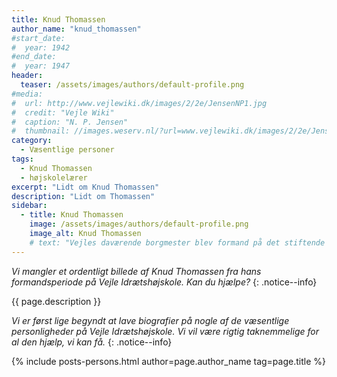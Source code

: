 ```yaml
---
title: Knud Thomassen
author_name: "knud_thomassen"
#start_date: 
#  year: 1942
#end_date:
#  year: 1947
header:
  teaser: /assets/images/authors/default-profile.png
#media: 
#  url: http://www.vejlewiki.dk/images/2/2e/JensenNP1.jpg
#  credit: "Vejle Wiki"
#  caption: "N. P. Jensen"
#  thumbnail: //images.weserv.nl/?url=www.vejlewiki.dk/images/2/2e/JensenNP1.jpg&w=100
category:
  - Væsentlige personer
tags:
  - Knud Thomassen
  - højskolelærer
excerpt: "Lidt om Knud Thomassen"
description: "Lidt om Thomassen"
sidebar:
  - title: Knud Thomassen
    image: /assets/images/authors/default-profile.png
    image_alt: Knud Thomassen
    # text: "Vejles daværende borgmester blev formand på det stiftende møde for Den Jyske Idrætshøjskole i 1942 og var formand indtil 1947."
---
```


_Vi mangler et ordentligt billede af Knud Thomassen fra hans formandsperiode på Vejle Idrætshøjskole. Kan du hjælpe?_
{: .notice--info}

{{ page.description }}

_Vi er først lige begyndt at lave biografier på nogle af de væsentlige personligheder på Vejle Idrætshøjskole. Vi vil være rigtig taknemmelige for al den hjælp, vi kan få._
{: .notice--info}

{% include posts-persons.html author=page.author_name tag=page.title %}
